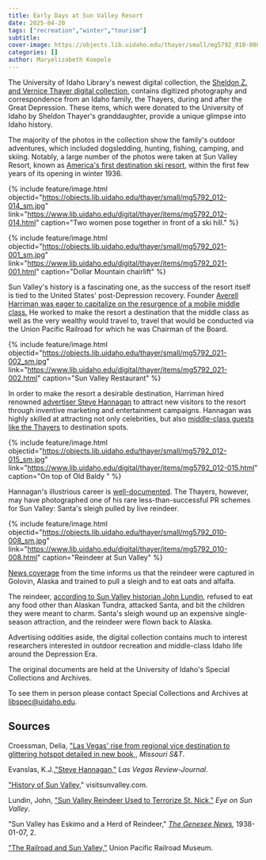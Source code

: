 ```yaml
---
title: Early Days at Sun Valley Resort
date: 2025-04-20
tags: ["recreation","winter","tourism"]
subtitle: 
cover-image: https://objects.lib.uidaho.edu/thayer/small/mg5792_010-008_sm.jpg
categories: []
author: Maryelizabeth Koepele
---
```


The University of Idaho Library's newest digital collection, the [Sheldon Z. and Vernice Thayer digital collection](https://www.lib.uidaho.edu/digital/thayer/), contains digitized photography and correspondence from an Idaho family, the Thayers, during and after the Great Depression. These items, which were donated to the University of Idaho by Sheldon Thayer's granddaughter, provide a unique glimpse into Idaho history.

The majority of the photos in the collection show the family's outdoor adventures, which included dogsledding, hunting, fishing, camping, and skiing. Notably, a large number of the photos were taken at Sun Valley Resort, known as [America's first destination ski resort](https://visitsunvalley.com/about-sun-valley/history/),  within the first few years of its opening in winter 1936.

{% include feature/image.html objectid="https://objects.lib.uidaho.edu/thayer/small/mg5792_012-014_sm.jpg" link="https://www.lib.uidaho.edu/digital/thayer/items/mg5792_012-014.html" caption="Two women pose together in front of a ski hill." %}

{% include feature/image.html objectid="https://objects.lib.uidaho.edu/thayer/small/mg5792_021-001_sm.jpg" link="https://www.lib.uidaho.edu/digital/thayer/items/mg5792_021-001.html" caption="Dollar Mountain chairlift" %}

Sun Valley's history is a fascinating one, as the success of the resort itself is tied to the United States' post-Depression recovery. Founder [Averell Harriman was eager to capitalize on the resurgence of a mobile middle class.](https://www.uprrmuseum.org/uprrm/exhibits/Travel/SunValley/index.htm) He worked to make the resort a destination that the middle class as well as the very wealthy would travel to, travel that would be conducted via the Union Pacific Railroad for which he was Chairman of the Board.

{% include feature/image.html objectid="https://objects.lib.uidaho.edu/thayer/small/mg5792_021-002_sm.jpg" link="https://www.lib.uidaho.edu/digital/thayer/items/mg5792_021-002.html" caption="Sun Valley Restaurant" %}
 
In order to make the resort a desirable destination, Harriman hired renowned [advertiser Steve Hannagan](https://sunvalleymag.com/articles/sun-valley-through-the-years/) to attract new visitors to the resort through inventive marketing and entertainment campaigns. Hannagan was highly skilled at attracting not only celebrities, but also [middle-class guests like the Thayers](https://www.reviewjournal.com/news/steve-hannagan/) to destination spots.
 
{% include feature/image.html objectid="https://objects.lib.uidaho.edu/thayer/small/mg5792_012-015_sm.jpg" link="https://www.lib.uidaho.edu/digital/thayer/items/mg5792_012-015.html" caption="On top of Old Baldy " %}

Hannagan's illustrious career is [well-documented](https://news.mst.edu/2019/08/las-vegas-rise-from-regional-vice-destination-to-glittering-hotspot-detailed-in-new-book/). The Thayers, however, may have photographed one of his rare less-than-successful PR schemes for Sun Valley: Santa's sleigh pulled by live reindeer.

{% include feature/image.html objectid="https://objects.lib.uidaho.edu/thayer/small/mg5792_010-008_sm.jpg" link="https://www.lib.uidaho.edu/digital/thayer/items/mg5792_010-008.html" caption="Reindeer at Sun Valley" %}

[News coverage](https://www.lib.uidaho.edu/digital/genesee-news/) from the time informs us that the reindeer were captured in Golovin, Alaska and trained to pull a sleigh and to eat oats and alfalfa. 

The reindeer, [according to Sun Valley historian John Lundin](https://eyeonsunvalley.com/Story_Reader/11250/Sun-Valley-Reindeer-Used-to-Terrorize-St.-Nick/), refused to eat any food other than Alaskan Tundra, attacked Santa, and bit the children they were meant to charm. Santa's sleigh wound up an expensive single-season attraction, and the reindeer were flown back to Alaska.

Advertising oddities aside, the digital collection contains much to interest researchers interested  in outdoor recreation and middle-class Idaho life around the Depression Era. 

The original documents are held at the University of Idaho's Special Collections and Archives. 

To see them in person please contact Special Collections and Archives at libspec@uidaho.edu.

## Sources

Croessman, Delia, ["Las Vegas' rise from regional vice destination to glittering hotspot detailed in new book,](https://news.mst.edu/2019/08/las-vegas-rise-from-regional-vice-destination-to-glittering-hotspot-detailed-in-new-book/), *Missouri S&T*.

Evanslas, K.J.,["Steve Hannagan,"](https://www.reviewjournal.com/news/steve-hannagan/) *Las Vegas Review-Journal*.

["History of Sun Valley](https://visitsunvalley.com/about-sun-valley/history/)," visitsunvalley.com.

Lundin, John, ["Sun Valley Reindeer Used to Terrorize St. Nick,"](https://eyeonsunvalley.com/Story_Reader/11250/Sun-Valley-Reindeer-Used-to-Terrorize-St.-Nick/) *Eye on Sun Valley*.

"Sun Valley has Eskimo and a Herd of Reindeer," *[The Genesee News](https://www.lib.uidaho.edu/digital/genesee-news/),* 1938-01-07, 2.

["The Railroad and Sun Valley,"](https://www.uprrmuseum.org/uprrm/exhibits/Travel/SunValley/index.htm) Union Pacific Railroad Museum.



